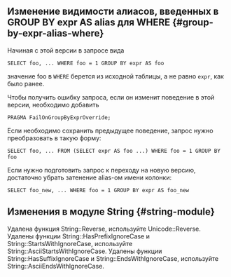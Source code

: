 ## Изменение видимости алиасов, введенных в GROUP BY expr AS alias для WHERE {#group-by-expr-alias-where}

Начиная с этой версии в запросе вида

```yql
SELECT foo, ... WHERE foo = 1 GROUP BY expr AS foo
```

значение foo в `WHERE` берется из исходной таблицы, а не равно `expr`, как было ранее.

Чтобы получить ошибку запроса, если он изменит поведение в этой версии, необходимо добавить

```yql
PRAGMA FailOnGroupByExprOverride;
```

Если необходимо сохранить предыдущее поведение, запрос нужно преобразовать в такую форму:

```yql
SELECT foo, ... FROM (SELECT expr AS foo ...) WHERE foo = 1 GROUP BY foo
```

Если нужно подготовить запрос к переходу на новую версию, достаточно убрать затенение alias-ом имени колонки:

```yql
SELECT foo_new, ... WHERE foo = 1 GROUP BY expr AS foo_new
```

## Изменения в модуле String {#string-module}

Удалена функция String::Reverse, используйте Unicode::Reverse.
Удалены функции String::HasPrefixIgnoreCase и String::StartsWithIgnoreCase, используйте String::AsciiStartsWithIgnoreCase.
Удалены функции String::HasSuffixIgnoreCase и String::EndsWithIgnoreCase, используйте String::AsciiEndsWithIgnoreCase.
